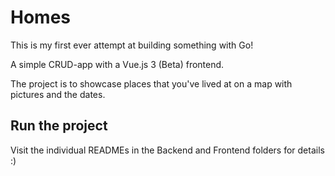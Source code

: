 # Homes

This is my first ever attempt at building something with Go!

A simple CRUD-app with a Vue.js 3 (Beta) frontend.

The project is to showcase places that you've lived at on a map with pictures and the dates.

## Run the project

Visit the individual READMEs in the Backend and Frontend folders for details :)
